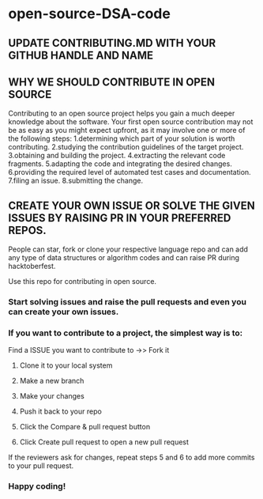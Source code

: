 # open-source-DSA-code


## UPDATE CONTRIBUTING.MD WITH YOUR GITHUB HANDLE AND NAME

## WHY WE SHOULD CONTRIBUTE IN OPEN SOURCE 
Contributing to an open source project helps you gain a much deeper knowledge about the software. Your first open source contribution may not be as easy as you might expect upfront, as it may involve one or more of the following steps:
1.determining which part of your solution is worth contributing.
2.studying the contribution guidelines of the target project.
3.obtaining and building the project.
4.extracting the relevant code fragments.
5.adapting the code and integrating the desired changes.
6.providing the required level of automated test cases and documentation.
7.filing an issue.
8.submitting the change.

 
## CREATE YOUR OWN ISSUE OR SOLVE THE GIVEN ISSUES BY RAISING PR IN YOUR PREFERRED REPOS.


People can star, fork or clone your respective language repo and can add any type of data structures or algorithm codes and can raise PR during hacktoberfest.

Use this repo for contributing in open source.

### Start solving issues and raise the pull requests and even you can create your own issues.

### If you want to contribute to a project, the simplest way is to:

   Find a ISSUE you want to contribute to ->> Fork it
   
  1) Clone it to your local system
   
  2) Make a new branch
   
  3) Make your changes
   
  4) Push it back to your repo
   
  5) Click the Compare & pull request button
   
  6) Click Create pull request to open a new pull request

If the reviewers ask for changes, repeat steps 5 and 6 to add more commits to your pull request.

### Happy coding!
